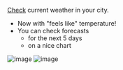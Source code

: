 [Check](https://krukowskij.github.io/My-weather-app/) current weather in your city.

* Now with "feels like" temperature!
* You can check forecasts
  * for the next 5 days 
  * on a nice chart


![image](https://user-images.githubusercontent.com/62674442/142788093-ed49957f-3838-4f6c-a00c-2055ac0a1fc2.png)
![image](https://user-images.githubusercontent.com/62674442/142788132-3d5b15c6-794a-4fc2-b907-031404f70c13.png)

 
